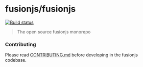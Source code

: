 # fusionjs/fusionjs

[![Build status](https://badge.buildkite.com/4c8b6bc04b61175d66d26b54b1d88d52e24fecb1b537c54551.svg?branch=master)](https://buildkite.com/uberopensource/fusionjs)

> The open source fusionjs monorepo

### Contributing

Please read [CONTRIBUTING.md](CONTRIBUTING.md) before developing in the fusionjs codebase.
